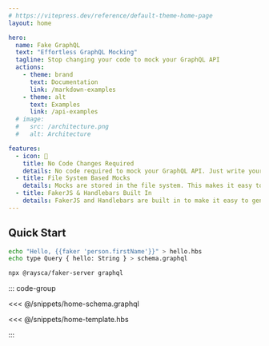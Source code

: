```yaml
---
# https://vitepress.dev/reference/default-theme-home-page
layout: home

hero:
  name: Fake GraphQL
  text: "Effortless GraphQL Mocking"
  tagline: Stop changing your code to mock your GraphQL API
  actions:
    - theme: brand
      text: Documentation
      link: /markdown-examples
    - theme: alt
      text: Examples
      link: /api-examples
  # image:
  #   src: /architecture.png
  #   alt: Architecture

features:
  - icon: 📝
    title: No Code Changes Required
    details: No code required to mock your GraphQL API. Just write your schema and you're good to go.
  - title: File System Based Mocks
    details: Mocks are stored in the file system. This makes it easy to create and manage mocks.
  - title: FakerJS & Handlebars Built In
    details: FakerJS and Handlebars are built in to make it easy to generate sample data.
---
```


## Quick Start

```bash
echo "Hello, {{faker 'person.firstName'}}" > hello.hbs
echo type Query { hello: String } > schema.graphql

npx @raysca/faker-server graphql
```

::: code-group

<<< @/snippets/home-schema.graphql

<<< @/snippets/home-template.hbs

:::